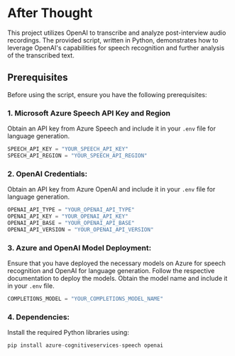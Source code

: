 # After Thought

This project utilizes OpenAI to transcribe and analyze post-interview audio recordings. The provided script, written in Python, demonstrates how to leverage OpenAI's capabilities for speech recognition and further analysis of the transcribed text.

## Prerequisites

Before using the script, ensure you have the following prerequisites:

### 1. Microsoft Azure Speech API Key and Region

Obtain an API key from Azure Speech and include it in your ```.env``` file for language generation.

```python
SPEECH_API_KEY = "YOUR_SPEECH_API_KEY"
SPEECH_API_REGION = "YOUR_SPEECH_API_REGION"
```

### 2. OpenAI Credentials:

Obtain an API key from Azure OpenAI and include it in your ```.env``` file for language generation.
```python
OPENAI_API_TYPE = "YOUR_OPENAI_API_TYPE"
OPENAI_API_KEY = "YOUR_OPENAI_API_KEY"
OPENAI_API_BASE = "YOUR_OPENAI_API_BASE"
OPENAI_API_VERSION = "YOUR_OPENAI_API_VERSION"
```

### 3. Azure and OpenAI Model Deployment:
Ensure that you have deployed the necessary models on Azure for speech recognition and OpenAI for language generation. Follow the respective documentation to deploy the models. Obtain the model name and include it in your ```.env``` file. 

```python
COMPLETIONS_MODEL = "YOUR_COMPLETIONS_MODEL_NAME"
```

### 4. Dependencies:

Install the required Python libraries using:
```python
pip install azure-cognitiveservices-speech openai
```
